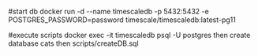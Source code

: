 #start db
docker run -d --name timescaledb -p 5432:5432 -e POSTGRES_PASSWORD=password timescale/timescaledb:latest-pg11

#execute scripts
docker exec -it timescaledb psql -U postgres
then
create database cats
then scripts/createDB.sql